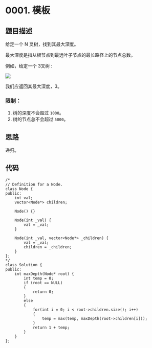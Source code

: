 # 0001. 模板

## 题目描述

给定一个 N 叉树，找到其最大深度。

最大深度是指从根节点到最远叶子节点的最长路径上的节点总数。

例如，给定一个 3叉树 :

 ![](https://assets.leetcode-cn.com/aliyun-lc-upload/uploads/2018/10/12/narytreeexample.png)

我们应返回其最大深度，3。

### 限制：

1. 树的深度不会超过 `1000`。
2. 树的节点总不会超过 `5000`。

## 思路

递归。

## 代码

```
/*
// Definition for a Node.
class Node {
public:
    int val;
    vector<Node*> children;

    Node() {}

    Node(int _val) {
        val = _val;
    }

    Node(int _val, vector<Node*> _children) {
        val = _val;
        children = _children;
    }
};
*/
class Solution {
public:
    int maxDepth(Node* root) {
        int temp = 0;
        if (root == NULL)
        {
            return 0;
        }
        else
        {
            for(int i = 0; i < root->children.size(); i++)
            {
                temp = max(temp, maxDepth(root->children[i]));
            }
            return 1 + temp;
        }
    }
};
```

